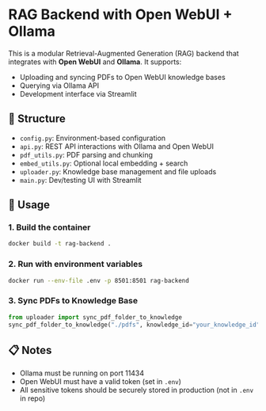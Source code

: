 # RAG Backend with Open WebUI + Ollama

This is a modular Retrieval-Augmented Generation (RAG) backend that integrates with **Open WebUI** and **Ollama**. It supports:

- Uploading and syncing PDFs to Open WebUI knowledge bases
- Querying via Ollama API
- Development interface via Streamlit

## 🧱 Structure

- `config.py`: Environment-based configuration
- `api.py`: REST API interactions with Ollama and Open WebUI
- `pdf_utils.py`: PDF parsing and chunking
- `embed_utils.py`: Optional local embedding + search
- `uploader.py`: Knowledge base management and file uploads
- `main.py`: Dev/testing UI with Streamlit

## 🐳 Usage

### 1. Build the container
```bash
docker build -t rag-backend .
```

### 2. Run with environment variables
```bash
docker run --env-file .env -p 8501:8501 rag-backend
```

### 3. Sync PDFs to Knowledge Base
```python
from uploader import sync_pdf_folder_to_knowledge
sync_pdf_folder_to_knowledge("./pdfs", knowledge_id="your_knowledge_id")
```

## 📋 Notes
- Ollama must be running on port 11434
- Open WebUI must have a valid token (set in `.env`)
- All sensitive tokens should be securely stored in production (not in `.env` in repo)
